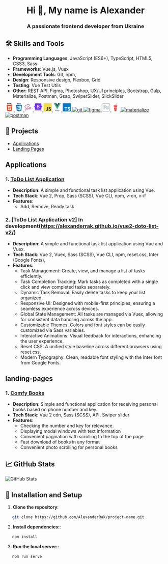 <h1 align="center">Hi 👋, My name is Alexander</h1>
<h3 align="center">A passionate frontend developer from Ukraine</h3>

## 🛠️ Skills and Tools

- **Programming Languages**: JavaScript (ES6+), TypeScript, HTML5, CSS3, Sass
- **Frameworks**: Vue.js, Vuex
- **Development Tools**: Git, npm,
- **Design**: Responsive design, Flexbox, Grid
- **Testing**: Vue Test Utils
- **Other**: REST API, Figma, Photoshop, UX/UI principles, Bootstrap, Gulp, Materialize, Postman, Gsap, SwiperSlider, SlickSlider

<p align="left">
  <a href="https://www.w3.org/html/" target="_blank" rel="noreferrer"> 
    <img src="https://raw.githubusercontent.com/devicons/devicon/master/icons/html5/html5-original-wordmark.svg" alt="html5" width="26" height="26"/>
  </a>
  <a href="https://www.w3schools.com/css/" target="_blank" rel="noreferrer"> 
    <img src="https://raw.githubusercontent.com/devicons/devicon/master/icons/css3/css3-original-wordmark.svg" alt="css3" width="26" height="26"/>
  </a>
  <a href="https://sass-lang.com" target="_blank" rel="noreferrer"> 
    <img src="https://raw.githubusercontent.com/devicons/devicon/master/icons/sass/sass-original.svg" alt="sass" width="26" height="26"/>
  </a>
  <a href="https://getbootstrap.com" target="_blank" rel="noreferrer"> 
    <img src="https://raw.githubusercontent.com/devicons/devicon/master/icons/bootstrap/bootstrap-plain-wordmark.svg" alt="bootstrap" width="26" height="26"/>
  </a>
  <a href="https://developer.mozilla.org/en-US/docs/Web/JavaScript" target="_blank" rel="noreferrer"> 
    <img src="https://raw.githubusercontent.com/devicons/devicon/master/icons/javascript/javascript-original.svg" alt="javascript" width="26" height="26"/>
  </a>
  <a href="https://vuejs.org/" target="_blank" rel="noreferrer"> 
    <img src="https://raw.githubusercontent.com/devicons/devicon/master/icons/vuejs/vuejs-original-wordmark.svg" alt="vuejs" width="26" height="26"/>
  </a>
  <a href="https://www.typescriptlang.org/" target="_blank" rel="noreferrer"> 
    <img src="https://raw.githubusercontent.com/devicons/devicon/master/icons/typescript/typescript-original.svg" alt="typescript" width="26" height="26"/>
  </a>
  <a href="https://git-scm.com/" target="_blank" rel="noreferrer"> 
    <img src="https://www.vectorlogo.zone/logos/git-scm/git-scm-icon.svg" alt="git" width="26" height="26"/>
  </a>
  <a href="https://www.figma.com/" target="_blank" rel="noreferrer"> 
    <img src="https://www.vectorlogo.zone/logos/figma/figma-icon.svg" alt="figma" width="26" height="26"/>
  </a>
  <a href="https://www.photoshop.com/en" target="_blank" rel="noreferrer"> 
    <img src="https://raw.githubusercontent.com/devicons/devicon/master/icons/photoshop/photoshop-line.svg" alt="photoshop" width="26" height="26"/>
  </a>
  <a href="https://gulpjs.com" target="_blank" rel="noreferrer"> 
    <img src="https://raw.githubusercontent.com/devicons/devicon/master/icons/gulp/gulp-plain.svg" alt="gulp" width="26" height="26"/>
  </a>
  <a href="https://materializecss.com/" target="_blank" rel="noreferrer"> 
    <img src="https://raw.githubusercontent.com/prplx/svg-logos/5585531d45d294869c4eaab4d7cf2e9c167710a9/svg/materialize.svg" alt="materialize" width="26" height="26"/>
  </a>
  <a href="https://postman.com" target="_blank" rel="noreferrer">
    <img src="https://www.vectorlogo.zone/logos/getpostman/getpostman-icon.svg" alt="postman" width="26" height="26"/>
  </a>
</p>

## 🚀 Projects

- [Applications](#applications)
- [Landing Pages](#landing-pages)

## Applications

### 1. [ToDo List Application](https://alexanderrak.github.io/vue2-doto-list/)
- **Description**: A simple and functional task list application using Vue.
- **Tech Stack**: Vue 2, Prop, Sass (SCSS), Vue CLI, npm, v-on, v-if
- **Features**:
  - Add, Remove, Ready task

### 2. [ToDo List Application v2] In development(https://alexanderrak.github.io/vue2-doto-list-v2/)
- **Description**: A simple and functional task list application using Vue and Vuex.
- **Tech Stack**: Vue 2, Vuex, Sass (SCSS), Vue CLI, npm, reset.css, Inter (Google Fonts), 
- **Features**:
  - Task Management: Create, view, and manage a list of tasks efficiently.
  - Task Completion Tracking: Mark tasks as completed with a single click and view completed tasks separately.
  - Dynamic Task Removal: Easily delete tasks to keep your list organized.
  - Responsive UI: Designed with mobile-first principles, ensuring a seamless experience across devices.
  - Global State Management: All tasks are managed via Vuex, allowing for consistent data handling across the app.
  - Customizable Themes: Colors and font styles can be easily customized via Sass variables.
  - Interactive Animations: Visual feedback for interactions, enhancing the user experience.
  - Reset CSS: A unified style baseline across different browsers using reset.css.
  - Modern Typography: Clean, readable font styling with the Inter font from Google Fonts.

## landing-pages

### 1. [Comfy Books](https://comfy.ua/ua/comfylibrary/)
- **Description**: Simple and functional application for receiving personal books based on phone number and key.
- **Tech Stack**: Vue 2 cdn, Sass (SCSS), API, Swiper slider
- **Features**:
  - Checking the number and key for relevance.
  - Displaying modal windows with text information
  - Convenient pagination with scrolling to the top of the page
  - Fast download of books in any format
  - Convenient photo scrolling for personal books

## 📈 GitHub Stats

![GitHub Stats](https://github-readme-stats.vercel.app/api?username=AlexanderRak&show_icons=true&theme=radical)

## 🔧 Installation and Setup

1. **Clone the repository**:
  ```bash
     git clone https://github.com/AlexanderRak/project-name.git
  ```
2. **Install dependencies:**:
  ```bash
     npm install
  ```

3. **Run the local server:**:
  ```bash
     npm run serve
  ```
